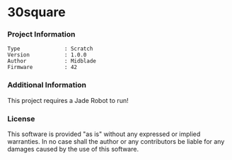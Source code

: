 30square
================



### Project Information
```
Type              : Scratch
Version           : 1.0.0
Author            : Midblade
Firmware          : 42
```

### Additional Information
This project requires a Jade Robot to run!

### License
This software is provided "as is" without any expressed or implied warranties.  In no case shall the author or any contributors be liable for any damages caused by the use of this software.

